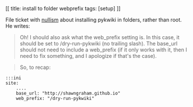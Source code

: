 [[
title: install to folder webprefix
tags: [setup]
]]

File ticket with [nullism](https://github.com/nullism/pykwiki/issues/13#issuecomment-146304421) about installing pykwiki in folders, rather than root. He writes:

>Oh! I should also ask what the web_prefix setting is. In this case, it should be set to /dry-run-pykwiki (no trailing slash). The base_url should not need to include a web_prefix (if it only works with it, then I need to fix something, and I apologize if that's the case).

>So, to recap:

    :::ini
    site:
        ....
        base_url: "http://shawngraham.github.io"
        web_prefix: "/dry-run-pykwiki"

